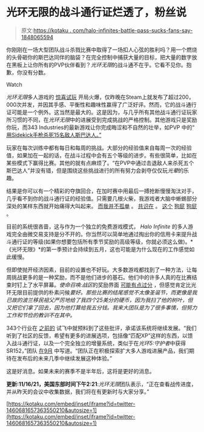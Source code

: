 # 光环无限的战斗通行证烂透了，粉丝说

> 原文:[https://kotaku . com/halo-infinites-battle-pass-sucks-fans-say-1848065594](https://kotaku.com/halo-infinites-battle-pass-sucks-fans-say-1848065594)

你刚刚在一场大型团队战斗杀戮比赛中取得了一场扣人心弦的胜利吗？用一个燃烧的头骨砸你的斯巴达同伴的脑袋？在完全控制中捕获大量的目标，把大量的数字放在黑板上让你所有的PVP伙伴看到？*光环无限*的战斗通不在乎。它看不见你。抱歉，你没有分数。

Watch

*光环无限*多人游戏的 [惊喜试玩](https://kotaku.com/surprise-halo-infinite-s-multiplayer-is-out-now-1848057791) 开局火爆，仅昨晚在Steam上就发布了超过200，000次并发，并因其手感、平衡性和趣味性赢得了广泛好评。然而，它的战斗通行证可能是一个例外。这当然是最大的。这是因为，与几乎所有其他战斗通行证玩家所习惯的不同，在*光环无限*中的进展受到完成挑战的严格控制。其他游戏只是奖励你玩，而343 Industries的最新游戏让你完成晦涩和不自然的壮举，如PVP 中的“ [用Sidekick手枪杀死15名敌人斯巴达人。”](https://www.fanbyte.com/guides/halo-infinite-weekly-challenges-list-guide-tips-for-quick-completion/)

玩家在每次训练中都有每日和每周的挑战。大部分的经验值来自每周一次的经验值，如果加在一起的话，在战斗过程中会有五个等级的进步。有些很简单，比如在某些模式下赢得比赛。其他的就有点麻烦了。“在PVP中通过击退敌人来杀死五个斯巴达人”并没有错，但是围绕这些挑战进行的所有努力会剥夺仅仅玩*光晕*的乐趣。

结果是你可以有一个精彩的夺旗回合，在加时赛中用最后一搏抢断慢慢淘汰对手，几乎看不到你的战斗通行证的经验值。只需要几根火柴，我游戏者大脑中蜥蜴部分深处的某样东西就开始痛得大叫起来。 [而我并不孤单](https://www.pcgamesn.com/halo-infinite/premium-battle-pass) 。 [共识在](https://www.forbes.com/sites/paultassi/2021/11/16/343-already-knows-halo-infinite-multiplayer-battle-pass-progression-must-get-better/) 。 [这个](https://www.pcgamer.com/sorry-halo-infinite-but-your-battle-pass-sucks/) [狗屁](https://twitter.com/tomwarren/status/1460434463083700226) [狗屁](https://twitter.com/SkillUpYT/status/1460548814289260546) 。

目前的系统很吝啬，这与作为一个独立的免费游戏模式， *Halo Infinite* 的多人游戏完全由微交易支持是分不开的。你当然可以简单地通过掏出你的信用卡来提升战斗通行证的等级(如果你想要包括所有季节奖励的高级等级，你就必须这么做)。*《光环无限》*的第一季预计会持续到五月，这也可能是为什么现在的工作感觉如此缓慢。

但即使抛开经济因素，目前的设置也不好玩。大多数游戏都找到了一种方法，让每周挑战更多的是一种奖励，而不是他们进步的基石。他们中的许多人真的在比赛结束时钉上了水平屏幕。*使命召唤:战区*的奖励界面 [可能有点过分](https://kotaku.com/call-of-duty-warzone-s-rewards-screen-needs-to-chill-1843421140) ，但感觉肯定比光环无限目前提供的朴素问候*要好。那些比赛的结尾感觉不太像圣诞节，而更像是我已故的波兰移民祖父严厉地给了我四个25美分的硬币，因为我扫了他的树叶，但又把它们拿了回去，因为他打算给我五分钱。我来大团队是为了很多事情，但努力工作和节俭的教训不在其中。*

343个行业在 [之前的](https://kotaku.com/a-promising-weekend-with-halo-infinites-beta-1847410889) 试飞中就预料到了这些批评，承诺该系统将继续发展。“我们听到了社区的反馈，希望有更多的进展选项，包括像“匹配XP”这样的东西，以馈入战斗通行证，以及一个完全独立的增量系统，类似于在*光环5:守护者*中获得SR152，”团队 [在9月](https://www.halowaypoint.com/en-us/news/inside-infinite-september-2021) 中写道。“团队正在积极探索扩大多人游戏进展产品，我们期待在发布后的未来几季中继续发展这种体验。”

这是好消息。如果未来的赛季不是半年后，这将是更好的消息。

**更新:11/16/21，美国东部时间下午2:21**:*光环无限*团队表示，“正在查看战传进度，并从昨天的会议中收集数据，我们将在有更新时与大家分享。”

 [https://kotaku.com/embed/inset/iframe?id=twitter-1460681657363550210&autosize=1](https://kotaku.com/embed/inset/iframe?id=twitter-1460681657363550210&autosize=1)